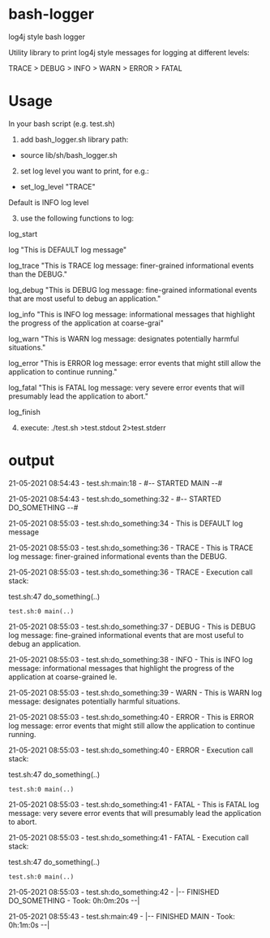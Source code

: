 # bash-logger

log4j style bash logger

Utility library to print log4j style messages for logging at different levels:

TRACE > DEBUG > INFO > WARN > ERROR > FATAL


# Usage
In your bash script (e.g. test.sh) 

1) add bash_logger.sh library path: 

 - source lib/sh/bash_logger.sh

2) set log level you want to print, for e.g.:

- set_log_level "TRACE"

Default is INFO log level


3) use the following functions to log:
 

  log_start
  
  log "This is DEFAULT log message"

  log_trace "This is TRACE log message: finer-grained informational events than the DEBUG."
  
  log_debug "This is DEBUG log message: fine-grained informational events that are most useful to debug an application."
  
  log_info "This is INFO log message: informational messages that highlight the progress of the application at coarse-grai"
  
  log_warn "This is WARN log message: designates potentially harmful situations."
  
  log_error "This is ERROR log message: error events that might still allow the application to continue running."
  
  log_fatal "This is FATAL log message: very severe error events that will presumably lead the application to abort."
 
  log_finish



4) execute: ./test.sh >test.stdout 2>test.stderr 

# output

21-05-2021 08:54:43 - test.sh:main:18 - #-- STARTED MAIN --#

21-05-2021 08:54:43 - test.sh:do_something:32 - #-- STARTED DO_SOMETHING --#

21-05-2021 08:55:03 - test.sh:do_something:34 - This is DEFAULT log message

21-05-2021 08:55:03 - test.sh:do_something:36 - TRACE - This is TRACE log message: finer-grained informational events than the DEBUG.

21-05-2021 08:55:03 - test.sh:do_something:36 - TRACE - Execution call stack:

   test.sh:47 do_something(..)

    test.sh:0 main(..)


21-05-2021 08:55:03 - test.sh:do_something:37 - DEBUG - This is DEBUG log message: fine-grained informational events that are most useful to debug an application.

21-05-2021 08:55:03 - test.sh:do_something:38 - INFO - This is INFO log message: informational messages that highlight the progress of the application at coarse-grained le.

21-05-2021 08:55:03 - test.sh:do_something:39 - WARN - This is WARN log message: designates potentially harmful situations.


21-05-2021 08:55:03 - test.sh:do_something:40 - ERROR - This is ERROR log message: error events that might still allow the application to continue running.

21-05-2021 08:55:03 - test.sh:do_something:40 - ERROR - Execution call stack:

   test.sh:47 do_something(..)

    test.sh:0 main(..)


21-05-2021 08:55:03 - test.sh:do_something:41 - FATAL - This is FATAL log message: very severe error events that will presumably lead the application to abort.

21-05-2021 08:55:03 - test.sh:do_something:41 - FATAL - Execution call stack:

   test.sh:47 do_something(..)

    test.sh:0 main(..)


21-05-2021 08:55:03 - test.sh:do_something:42 - |-- FINISHED DO_SOMETHING - Took: 0h:0m:20s --|

21-05-2021 08:55:43 - test.sh:main:49 - |-- FINISHED MAIN - Took: 0h:1m:0s --|

